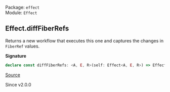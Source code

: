 Package: `effect`<br />
Module: `Effect`<br />

## Effect.diffFiberRefs

Returns a new workflow that executes this one and captures the changes in
`FiberRef` values.

**Signature**

```ts
declare const diffFiberRefs: <A, E, R>(self: Effect<A, E, R>) => Effect<[FiberRefsPatch.FiberRefsPatch, A], E, R>
```

[Source](https://github.com/Effect-TS/effect/tree/main/packages/effect/src/Effect.ts#L6184)

Since v2.0.0